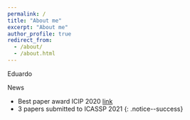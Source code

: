 ```yaml
---
permalink: /
title: "About me"
excerpt: "About me"
author_profile: true
redirect_from: 
  - /about/
  - /about.html
---
```


Eduardo

News
* Best paper award ICIP 2020 [link](https://arxiv.org/abs/2003.01866)
* 3 papers submitted to ICASSP 2021 
{: .notice--success}
